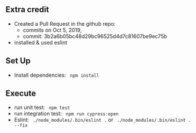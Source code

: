 ## Extra credit  
- Created a Pull Request in the github repo: 
  - commits on Oct 5, 2019, 
  - commit: 3b2a6b05bc48d29bc96525d4d7c81607be9ec75b
- installed & used eslint 


## Set Up
- Install dependencies: ``` npm install```

## Execute 
- run unit test:  ``` npm test```
- run integration test: ``` npm run cypress:open```   
- Eslint: ``` ./node_modules/.bin/eslint .``` or ``` ./node_modules/.bin/eslint . --fix```
